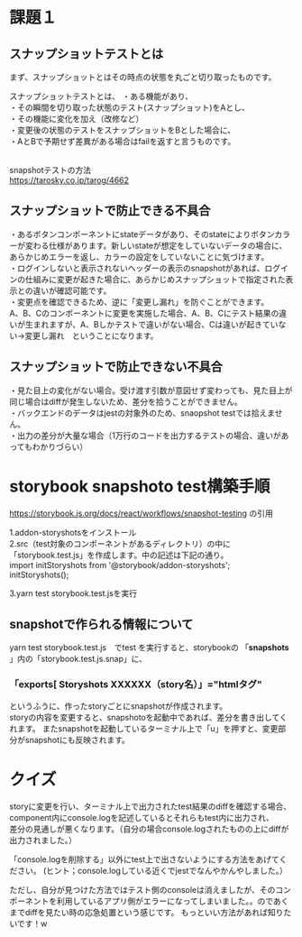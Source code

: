 # 課題１
## スナップショットテストとは
まず、スナップショットとはその時点の状態を丸ごと切り取ったものです。

スナップショットテストとは、
・ある機能があり、<br>
・その瞬間を切り取った状態のテスト(スナップショット)をAとし、<br>
・その機能に変化を加え（改修など）<br>
・変更後の状態のテストをスナップショットをBとした場合に、<br>
・AとBで予期せず差異がある場合はfailを返すと言うものです。<br><br>

snapshotテストの方法<br>
https://tarosky.co.jp/tarog/4662

## スナップショットで防止できる不具合
・あるボタンコンポーネントにstateデータがあり、そのstateによりボタンカラーが変わる仕様があります。新しいstateが想定をしていないデータの場合に、あらかじめエラーを返し、カラーの設定をしていないことに気づけます。<br>
・ログインしないと表示されないヘッダーの表示のsnapshotがあれば、ログインの仕組みに変更が起きた場合に、あらかじめスナップショットで指定された表示との違いが確認可能です。<br>
・変更点を確認できるため、逆に「変更し漏れ」を防ぐことができます。<br>A、B、Cのコンポーネントに変更を実施した場合、A、B、Cにテスト結果の違いが生まれますが、A、Bしかテストで違いがない場合、Cは違いが起きていない→変更し漏れ　ということになります。

## スナップショットで防止できない不具合
・見た目上の変化がない場合。受け渡す引数が意図せず変わっても、見た目上が同じ場合はdiffが発生しないため、差分を拾うことができません。<br>
・バックエンドのデータはjestの対象外のため、snaopshot testでは拾えません。<br>
・出力の差分が大量な場合（1万行のコードを出力するテストの場合、違いがあってもわかりづらい）


# storybook snapshoto test構築手順
https://storybook.js.org/docs/react/workflows/snapshot-testing  の引用<br>

1.addon-storyshotsをインストール<br>
2.src（test対象のコンポーネントがあるディレクトリ）の中に　「storybook.test.js」を作成します。中の記述は下記の通り。<br>
import initStoryshots from '@storybook/addon-storyshots';<br>
initStoryshots();<br>

3.yarn test storybook.test.jsを実行

## snapshotで作られる情報について
yarn test storybook.test.js　でtest を実行すると、storybookの
「__snapshots__ 」内の「storybook.test.js.snap」に、<br>
### 「exports[ Storyshots XXXXXX（story名）」="htmlタグ"<br>
というふうに、作ったstoryごとにsnapshotが作成されます。<br>
storyの内容を変更すると、snapshotoを起動中であれば、差分を書き出してくれます。
またsnapshotを起動しているターミナル上で「u」を押すと、変更部分がsnapshotにも反映されます。



# クイズ
storyに変更を行い、ターミナル上で出力されたtest結果のdiffを確認する場合、<br>
component内にconsole.logを記述しているとそれらもtest内に出力され、<br>
差分の見通しが悪くなります。（自分の場合console.logされたものの上にdiffが出力されました。）<br>

「console.logを削除する」以外にtest上で出さないようにする方法をあげてください。
(ヒント；console.logしている近くでjestでなんやかんやしました。）

ただし、自分が見つけた方法ではテスト側のconsoleは消えましたが、そのコンポーネントを利用しているアプリ側がエラーになってしまいました。。のであくまでdiffを見たい時の応急処置という感じです。
もっといい方法があれば知りたいです！w



